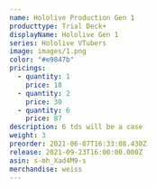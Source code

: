 ```yaml
---
name: Hololive Production Gen 1
producttype: Trial Deck+
displayName: Hololive Gen 1
series: Hololive VTubers
image: images/1.png
color: "#e9847b"
pricings:
  - quantity: 1
    price: 18
  - quantity: 2
    price: 30
  - quantity: 6
    price: 87
description: 6 tds will be a case
weight: 3
preorder: 2021-06-07T16:33:08.430Z
release: 2021-09-23T16:00:00.000Z
asin: s-mh_Xad4M9-s
merchandise: weiss
---
```

